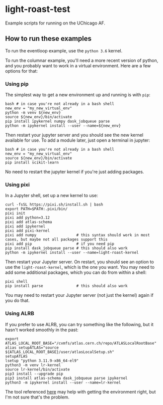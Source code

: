 # light-roast-test

Example scripts for running on the UChicago AF.

## How to run these examples

To run the eventloop example, use the `python 3.6` kernel.

To run the columnar example, you'll need a more recent version of python, and you probably want to work in a virtual environment.  Here are a few options for that:  

### Using pip

The simplest way to get a new environment up and running is with `pip`:

```
bash # in case you're not already in a bash shell
new_env = "my_new_virtual_env"
python -m venv ${new_env}
source ${new_env}/bin/activate
pip install ipykernel numpy dask_jobqueue parse
python -m ipykernel install --user --name=${new_env}
```

Then restart your jupyter server and you should see the new kernel available for use.  To add a module later, just open a terminal in jupyter:

```
bash # in case you're not already in a bash shell
new_env = "my_new_virtual_env"
source ${new_env}/bin/activate
pip install scikit-learn
```

No need to restart the jupyter kernel if you're just adding packages.


### Using pixi
In a Jupyter shell, set up a new kernel to use:

```
curl -fsSL https://pixi.sh/install.sh | bash
export PATH=$PATH:.pixi/bin/
pixi init
pixi add python=3.12
pixi add atlas-schema
pixi add ipykernel
pixi add pixi-kernel
pixi add numpy                  # this syntax should work in most cases, but maybe not all packages support this
pixi add pip                    # if you need pip
pip install dask_jobqueue parse # this should also work
python -m ipykernel install --user --name=light-roast-kernel
```

Then restart your Jupyter server.  On restart, you should see an option to use the `light-roast-kernel`, which is the one you want.  You may need to add some additional packages, which you can do from within a shell:

```
pixi shell
pip install parse               # this should also work
```

You may need to restart your Jupyter server (not just the kernel) again if you do that.

### Using ALRB

If you prefer to use ALRB, you can try something like the following, but it hasn't worked smoothly in the past:

```
export ATLAS_LOCAL_ROOT_BASE="/cvmfs/atlas.cern.ch/repo/ATLASLocalRootBase"
alias setupATLAS="source ${ATLAS_LOCAL_ROOT_BASE}/user/atlasLocalSetup.sh"
setupATLAS
lsetup "python 3.11.9-x86_64-el9"
python3 -m venv lr-kernel
source lr-kernel/bin/activate
pip3 install --upgrade pip
pip3 install atlas-schema dask_jobqueue parse ipykernel
python3 -m ipykernel install --user --name=lr-kernel
```

The tool referenced [here](https://github.com/matthewfeickert/cvmfs-venv) may help with getting the environment right, but I'm not sure that's the problem.


